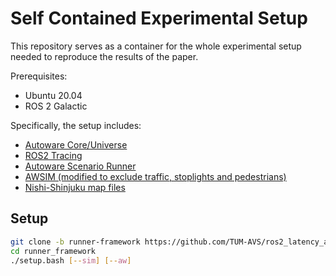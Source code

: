 # Self Contained Experimental Setup

This repository serves as a container for the whole experimental setup needed to reproduce the results of the paper.

Prerequisites:
* Ubuntu 20.04
* ROS 2 Galactic

Specifically, the setup includes:
* [Autoware Core/Universe](https://github.com/autowarefoundation/autoware)
* [ROS2 Tracing](https://github.com/ros2/ros2_tracing)
* [Autoware Scenario Runner](https://github.com/TUM-AVS/ros2_latency_analysis/tree/scenario-runner)   
* [AWSIM (modified to exclude traffic, stoplights and pedestrians)](https://github.com/TUM-AVS/ros2_latency_analysis/tree/awsim)
* [Nishi-Shinjuku map files](https://github.com/tier4/AWSIM/releases/download/v1.0.0/nishishinjuku_autoware_map.zip)

## Setup

```bash
git clone -b runner-framework https://github.com/TUM-AVS/ros2_latency_analysis.git runner_framework
cd runner_framework
./setup.bash [--sim] [--aw]
```

